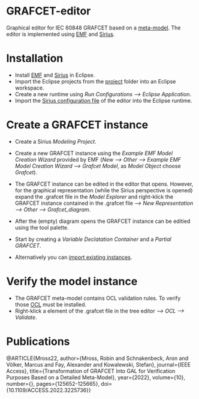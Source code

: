 # GRAFCET-editor
Graphical editor for IEC 60848 GRAFCET based on a [meta-model](https://github.com/Project-AGRAFE/GRAFCET-meta-model). The editor is implemented using [EMF](https://www.eclipse.org/modeling/emf) and [Sirius](https://www.eclipse.org/sirius).

# Installation
* Install [EMF](https://www.eclipse.org/modeling/emf) and [Sirius](https://www.eclipse.org/sirius) in Eclipse.
* Import the Eclipse projects from the [project](https://github.com/Project-AGRAFE/GRAFCET-editor/tree/main/project) folder into an Eclipse workspace.
* Create a new runtime using _Run Configurations --> Eclipse Application_.
* Import the [Sirius configuration file](https://github.com/Project-AGRAFE/GRAFCET-editor/tree/main/runtime/org.eclipse.sirius.agrafe.grafcet.design) of the editor into the Eclipse runtime.

# Create a GRAFCET instance
* Create a Sirius _Modeling Project_.
* Create a new GRAFCET instance using the _Example EMF Model Creation Wizard_ provided by EMF (_New --> Other --> Example EMF Model Creation Wizard --> Grafcet Model_, as _Model Object_ choose _Grafcet_).
* The GRAFCET instance can be edited in the editor that opens. However, for the graphical representation (while the Sirius perspective is opened)  expand the .grafcet file in the _Model Explorer_ and right-klick the GRAFCET instance contained in the .grafcet file _--> New Representation --> Other --> Grafcet_diagram_.
* After the (empty) diagram opens the GRAFCET instance can be editied using the tool palette.
* Start by creating a _Variable Declatation Container_ and a _Partial GRAFCET_.

* Alternatively you can [import existing instances](https://github.com/Project-AGRAFE/GRAFCET-instances).

# Verify the model instance
* The GRAFCET meta-model contains OCL validation rules. To verify those [OCL](https://projects.eclipse.org/projects/modeling.mdt.ocl) must be installed.
* Right-klick a element of the .grafcet file in the tree editor _--> OCL --> Validate_.


# Publications
@ARTICLE{Mross22,
  author={Mross, Robin and Schnakenbeck, Aron and Völker, Marcus and Fay, Alexander and Kowalewski, Stefan},
  journal={IEEE Access}, 
  title={Transformation of GRAFCET Into GAL for Verification Purposes Based on a Detailed Meta-Model}, 
  year={2022},
  volume={10},
  number={},
  pages={125652-125665},
  doi={10.1109/ACCESS.2022.3225736}}
